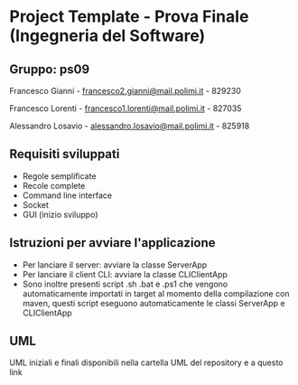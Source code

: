 # Project Template - Prova Finale (Ingegneria del Software)

## Gruppo: ps09
Francesco Gianni - francesco2.gianni@mail.polimi.it - 829230

Francesco Lorenti - francesco1.lorenti@mail.polimi.it - 827035

Alessandro Losavio - alessandro.losavio@mail.polimi.it - 825918

## Requisiti sviluppati

- Regole semplificate
- Recole complete
- Command line interface
- Socket
- GUI (inizio sviluppo)

## Istruzioni per avviare l'applicazione

- Per lanciare il server: avviare la classe ServerApp
- Per lanciare il client CLI: avviare la classe CLIClientApp
- Sono inoltre presenti script .sh .bat e .ps1 che vengono automaticamente importati in target al momento della compilazione con maven, questi script eseguono automaticamente le classi ServerApp e CLIClientApp

## UML

UML iniziali e finali disponibili nella cartella UML del repository e a questo link
